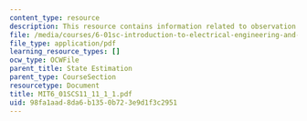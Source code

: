 ```yaml
---
content_type: resource
description: This resource contains information related to observation models.
file: /media/courses/6-01sc-introduction-to-electrical-engineering-and-computer-science-i-spring-2011/98fa1aad8da6b1350b723e9d1f3c2951_MIT6_01SCS11_11_1_1.pdf
file_type: application/pdf
learning_resource_types: []
ocw_type: OCWFile
parent_title: State Estimation
parent_type: CourseSection
resourcetype: Document
title: MIT6_01SCS11_11_1_1.pdf
uid: 98fa1aad-8da6-b135-0b72-3e9d1f3c2951
---
```


